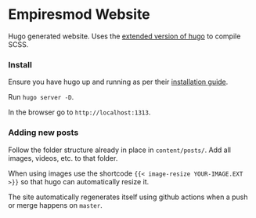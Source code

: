 # Empiresmod Website

Hugo generated website. Uses the [extended version of hugo](https://github.com/gohugoio/hugo/releases) to compile SCSS.

### Install

Ensure you have hugo up and running as per their [installation guide](https://gohugo.io/getting-started/installing).

Run `hugo server -D`.

In the browser go to `http://localhost:1313`.

### Adding new posts

Follow the folder structure already in place in `content/posts/`. Add all images, videos, etc. to that folder.

When using images use the shortcode `{{< image-resize YOUR-IMAGE.EXT >}}` so that hugo can automatically resize it.

The site automatically regenerates itself using github actions when a push or merge happens on `master`.
